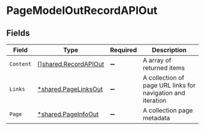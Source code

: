 # PageModelOutRecordAPIOut


## Fields

| Field                                                        | Type                                                         | Required                                                     | Description                                                  |
| ------------------------------------------------------------ | ------------------------------------------------------------ | ------------------------------------------------------------ | ------------------------------------------------------------ |
| `Content`                                                    | [][shared.RecordAPIOut](../../models/shared/recordapiout.md) | :heavy_minus_sign:                                           | A array of returned items                                    |
| `Links`                                                      | [*shared.PageLinksOut](../../models/shared/pagelinksout.md)  | :heavy_minus_sign:                                           | A collection of page URL links for navigation and iteration  |
| `Page`                                                       | [*shared.PageInfoOut](../../models/shared/pageinfoout.md)    | :heavy_minus_sign:                                           | A collection page metadata                                   |